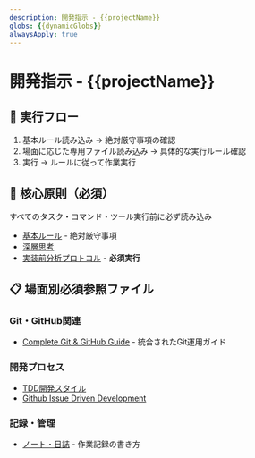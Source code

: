 ```yaml
---
description: 開発指示 - {{projectName}}
globs: {{dynamicGlobs}}
alwaysApply: true
---
```


# 開発指示 - {{projectName}}

## 🔄 実行フロー

1. 基本ルール読み込み → 絶対厳守事項の確認
2. 場面に応じた専用ファイル読み込み → 具体的な実行ルール確認
3. 実行 → ルールに従って作業実行

## 🚨 核心原則（必須）

すべてのタスク・コマンド・ツール実行前に必ず読み込み

- [基本ルール](./instructions/core/base.md) - 絶対厳守事項
- [深層思考](./instructions/core/deep-think.md)
- [実装前分析プロトコル](./instructions/methodologies/implementation-analysis.md) - **必須実行**

## 📋 場面別必須参照ファイル

### Git・GitHub関連

- [Complete Git & GitHub Guide](./instructions/workflows/git-complete.md) - 統合されたGit運用ガイド

### 開発プロセス

- [TDD開発スタイル](./instructions/methodologies/tdd.md)
- [Github Issue Driven Development](./instructions/methodologies/github-idd.md)

### 記録・管理

- [ノート・日誌](./instructions/note.md) - 作業記録の書き方
